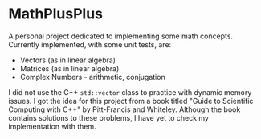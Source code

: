 # MathPlusPlus
A personal project dedicated to implementing some math concepts. Currently implemented, with some unit tests, are:

* Vectors (as in linear algebra) 
* Matrices (as in linear algebra)
* Complex Numbers - arithmetic, conjugation

I did not use the C++ `std::vector` class to practice with dynamic memory issues.
I got the idea for this project from a book titled "Guide to Scientific Computing with C++" by Pitt-Francis and Whiteley. Although the book contains solutions to these problems, I have yet to check my implementation with them.
